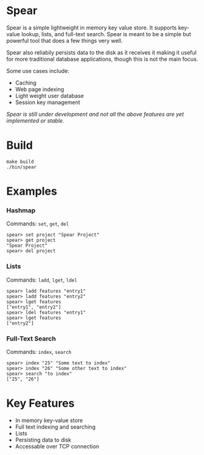 # Spear

Spear is a simple lightweight in memory key value store. It supports key-value lookup, lists, and full-text search. Spear is meant to be a simple but powerful tool that does a few things very well.

Spear also reliabily persists data to the disk as it receives it making it useful for more traditional database applications, though this is not the main focus. 

Some use cases include:

- Caching
- Web page indexing
- Light weight user database
- Session key management

*Spear is still under development and not all the above features are yet implemented or stable.* 

# Build

```
make build
./bin/spear
```

# Examples

### Hashmap

Commands: `set`, `get`, `del`

```
spear> set project "Spear Project"
spear> get project
"Spear Project"
spear> del project
```

### Lists

Commands: `ladd`, `lget`, `ldel`

```
spear> ladd features "entry1"
spear> ladd features "entry2"
spear> lget features
["entry1", "entry2"]
spear> ldel features "entry1"
spear> lget features
["entry2"]
```

### Full-Text Search

Commands: `index`, `search`

```
spear> index "25" "Some text to index"
spear> index "26" "Some other text to index"
spear> search "to index"
["25", "26"]
```

# Key Features

- In memory key-value store
- Full text indexing and searching
- Lists
- Persisting data to disk
- Accessable over TCP connection 
